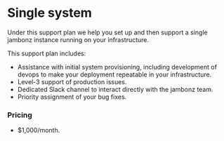 # Single system

Under this support plan we help you set up and then support a single jambonz instance running on your infrastructure.  

This support plan includes:
- Assistance with initial system provisioning, including development of devops to make your deployment repeatable in your infrastructure.
- Level-3 support of production issues.
- Dedicated Slack channel to interact directly with the jambonz team.
- Priority assignment of your bug fixes.

### Pricing
- $1,000/month.